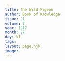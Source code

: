 ```yaml
---
title: The Wild Pigeon
author: Book of Knowledge
issue: 11
volume: 7
year: 1917
month: 27
day: VI
tags:
layout: page.njk
image:
---
```

